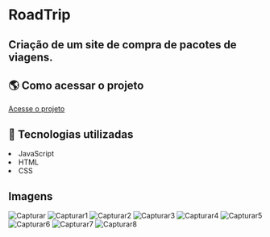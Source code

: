# RoadTrip

## Criação de um site de compra de pacotes de viagens.

## 🌎 Como acessar o projeto

[Acesse o projeto](https://tacit-pig.surge.sh/)

## 🚀 Tecnologias utilizadas
<li>JavaScript</li>

<li>HTML</li>

<li>CSS</li>



## Imagens
![Capturar](https://user-images.githubusercontent.com/86798260/173437858-44d30ecf-5e71-49b4-aeeb-52f0eee91cda.PNG)
![Capturar1](https://user-images.githubusercontent.com/86798260/173437863-7ad80787-fc21-4009-ae1c-2003b29570bb.PNG)
![Capturar2](https://user-images.githubusercontent.com/86798260/173437875-76230496-d4d0-408b-9bd1-e2c9c08fccb6.PNG)
![Capturar3](https://user-images.githubusercontent.com/86798260/173437883-07f49276-4f41-485d-be2a-3fcc9610dd0e.PNG)
![Capturar4](https://user-images.githubusercontent.com/86798260/173437890-239acbc9-96dd-42ae-8f33-4b8d2f757b4c.PNG)
![Capturar5](https://user-images.githubusercontent.com/86798260/173437901-ce05b586-5f73-4d23-ae26-3b61e2924c4b.PNG)
![Capturar6](https://user-images.githubusercontent.com/86798260/173437911-57e908c3-ebaa-49ca-b58a-0c143493c0ec.PNG)
![Capturar7](https://user-images.githubusercontent.com/86798260/173437920-c8f12649-41c7-4133-9482-c638235bffab.PNG)
![Capturar8](https://user-images.githubusercontent.com/86798260/173437928-47c980e0-997f-49bd-b1f8-6ee447e6313b.PNG)

